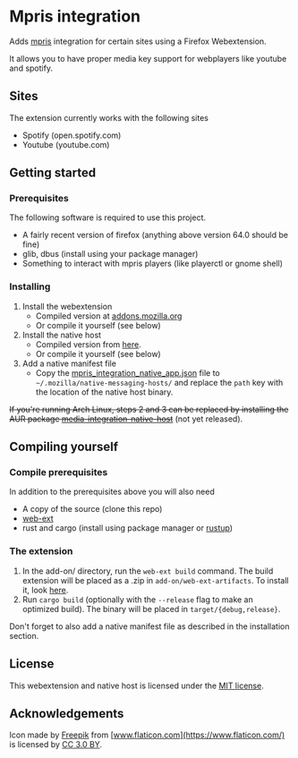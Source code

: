 # Mpris integration

Adds [mpris](https://specifications.freedesktop.org/mpris-spec/latest/) integration for certain sites using a Firefox Webextension.

It allows you to have proper media key support for webplayers like youtube and spotify.

## Sites

The extension currently works with the following sites

- Spotify (open.spotify.com)
- Youtube (youtube.com)

## Getting started

### Prerequisites

The following software is required to use this project.

- A fairly recent version of firefox (anything above version 64.0 should be fine)
- glib, dbus (install using your package manager)
- Something to interact with mpris players (like playerctl or gnome shell)

### Installing

1. Install the webextension
    - Compiled version at [addons.mozilla.org](https://addons.mozilla.org/en-US/firefox/addon/mpris-integration/)
    - Or compile it yourself (see below)
2. Install the native host
    - Compiled version from [here](https://github.com/jsmnbom/mpris-integration/releases).
    - Or compile it yourself (see below)
3. Add a native manifest file
    - Copy the [mpris_integration_native_app.json](mpris_integration_native_app.json) file to `~/.mozilla/native-messaging-hosts/` and replace the `path` key with the location of the native host binary.

~~If you're running Arch Linux, steps 2 and 3 can be replaced by installing the AUR package [media-integration-native-host](https://aur.archlinux.org/)~~ (not yet released).

## Compiling yourself

### Compile prerequisites

In addition to the prerequisites above you will also need

- A copy of the source (clone this repo)
- [web-ext](https://developer.mozilla.org/en-US/docs/Mozilla/Add-ons/WebExtensions/Getting_started_with_web-ext)
- rust and cargo (install using package manager or [rustup](https://www.rust-lang.org/tools/install))

### The extension

1. In the add-on/ directory, run the `web-ext build` command. The build extension will be placed as a .zip in `add-on/web-ext-artifacts`. To install it, look [here](https://developer.mozilla.org/en-US/docs/Mozilla/Add-ons/WebExtensions/Getting_started_with_web-ext#Packaging_your_extension).
2. Run `cargo build` (optionally with the `--release` flag to make an optimized build). The binary will be placed in `target/{debug,release}`.

Don't forget to also add a native manifest file as described in the installation section.

## License

This webextension and native host is licensed under the [MIT license](LICENSE.txt).

## Acknowledgements

Icon made by [Freepik](https://www.freepik.com/") from [www.flaticon.com](https://www.flaticon.com/) is licensed by [CC 3.0 BY](http://creativecommons.org/licenses/by/3.0/).